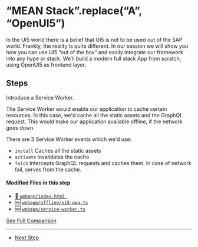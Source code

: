 # “MEAN Stack”.replace(“A”, “OpenUI5”)
  
In the UI5 world there is a belief that UI5 is not to be used out of the SAP world. Frankly, the reality is quite different.
In our session we will show you how you can use UI5 “out of the box” and easily integrate our framework into any hype or stack.
We’ll build a modern full stack App from scratch, using OpenUI5 as frontend layer.

## Steps

Introduce a Service Worker.

The Service Worker would enable our application to cache certain resources. In this case, we'd cache all the static assets and the GraphQL request. This would make our application available offline, if the network goes down.

There are 3 Service Worker events which we'd use:
- ``install`` Caches all the static assets
- ``activate`` Invalidates the cache
- ``fetch`` Intercepts GraphQL requests and caches them. In case of network fail, serves from the cache.

#### Modified Files in this step


- :small_orange_diamond: [```webapp/index.html ```](https://github.com/d3xter666/ui5con-2019-mean-stack-with-ui5/compare/12_pwa_manifest...13_pwa_service_worker#diff-993d50876f35e232013fe86cdcef31f2)
- :new: [``` webapp/offline/ui5-pwa.ts ```](https://github.com/d3xter666/ui5con-2019-mean-stack-with-ui5/compare/12_pwa_manifest...13_pwa_service_worker#diff-7fe03adc6156e44535c578eacddf05f6)
- :new: [``` webapp/service-worker.ts ```](https://github.com/d3xter666/ui5con-2019-mean-stack-with-ui5/compare/12_pwa_manifest...13_pwa_service_worker#diff-bc97ac5b88926d76d5512b2c18a07f30)


[See Full Comparison](https://github.com/d3xter666/ui5con-2019-mean-stack-with-ui5/compare/12_pwa_manifest...13_pwa_service_worker)

---
- [Next Step](https://github.com/d3xter666/ui5con-2019-mean-stack-with-ui5/tree/14_pwa_make_app_installable)

